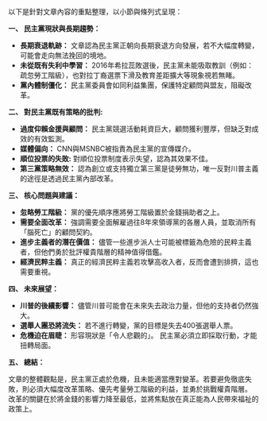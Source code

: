 以下是針對文章內容的重點整理，以小節與條列式呈現：

**一、 民主黨現狀與長期趨勢：**

*   **長期衰退軌跡：** 文章認為民主黨正朝向長期衰退方向發展，若不大幅度轉變，可能會走向無法挽回的境地。
*   **未從既有失利中學習：** 2016年希拉蕊敗選後，民主黨未能吸取教訓（例如：疏忽勞工階級），也對拉丁裔選票下滑及教育差距擴大等現象視若無睹。
*   **黨內體制僵化：** 民主黨委員會如同利益集團，保護特定顧問與盟友，阻礙改革。

**二、 對民主黨既有策略的批判:**

*   **過度仰賴金援與顧問：** 民主黨競選活動耗資巨大，顧問獲利豐厚，但缺乏對成效的有效監測。
*   **媒體偏向：** CNN與MSNBC被指責為民主黨的宣傳媒介。
*   **順位投票的失敗:** 對順位投票制度表示失望，認為其效果不佳。
*   **第三黨策略無效：** 認為創立或支持獨立第三黨是徒勞無功，唯一反對川普主義的途徑是透過民主黨內部改革。

**三、 核心問題與建議：**

*   **忽略勞工階級：** 黨的優先順序應將勞工階級置於金錢捐助者之上。
*   **需要全面改革：** 強調需要全面解雇過往8年來領導黨的各層人員，並取消所有「腦死亡」的顧問契約。
*   **進步主義者的潛在價值：** 儘管一些進步派人士可能被標籤為危險的民粹主義者，但他們勇於批評權貴階層的精神值得借鑑。
*    **經濟民粹主義：** 真正的經濟民粹主義若攻擊高收入者，反而會遭到排擠，這也需要重視。

**四、 未來展望：**

*   **川普的後續影響：** 儘管川普可能會在未來失去政治力量，但他的支持者仍然強大。
*   **選舉人團恐將流失：** 若不進行轉變，黨的目標是失去400張選舉人票。
*   **危機迫在眉睫：** 形容現狀是「令人悲觀的」。 民主黨必須立即採取行動，才能扭轉局面。

**五、 總結：**

文章的整體觀點是，民主黨正處於危機，且未能適當應對變革。若要避免徹底失敗，則必須大幅度改革策略、優先考量勞工階級的利益，並勇於挑戰權貴階層。 改革的關鍵在於將金錢的影響力降至最低，並將焦點放在真正能為人民帶來福祉的政策上。